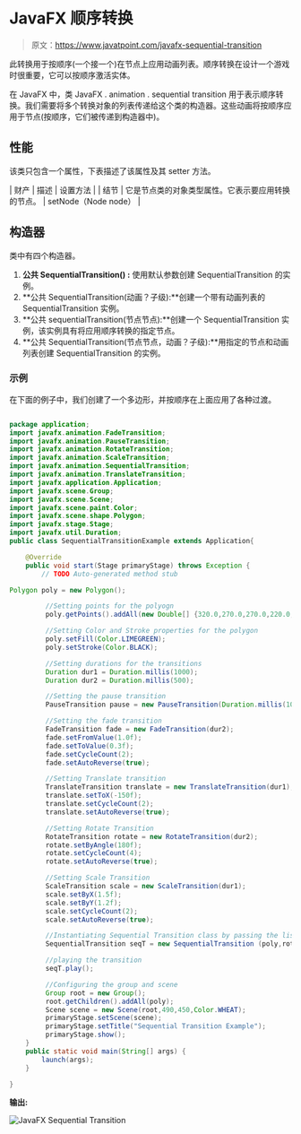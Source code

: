 # JavaFX 顺序转换

> 原文：<https://www.javatpoint.com/javafx-sequential-transition>

此转换用于按顺序(一个接一个)在节点上应用动画列表。顺序转换在设计一个游戏时很重要，它可以按顺序激活实体。

在 JavaFX 中，类 JavaFX . animation . sequential transition 用于表示顺序转换。我们需要将多个转换对象的列表传递给这个类的构造器。这些动画将按顺序应用于节点(按顺序，它们被传递到构造器中)。

## 性能

该类只包含一个属性，下表描述了该属性及其 setter 方法。

| 财产 | 描述 | 设置方法 |
| 结节 | 它是节点类的对象类型属性。它表示要应用转换的节点。 | setNode（Node node） |

## 构造器

类中有四个构造器。

1.  **公共 SequentialTransition() :** 使用默认参数创建 SequentialTransition 的实例。
2.  **公共 SequentialTransition(动画？子级):**创建一个带有动画列表的 SequentialTransition 实例。
3.  **公共 sequentialTransition(节点节点):**创建一个 SequentialTransition 实例，该实例具有将应用顺序转换的指定节点。
4.  **公共 SequentialTransition(节点节点，动画？子级):**用指定的节点和动画列表创建 SequentialTransition 的实例。

### 示例

在下面的例子中，我们创建了一个多边形，并按顺序在上面应用了各种过渡。

```java

package application;
import javafx.animation.FadeTransition;
import javafx.animation.PauseTransition;
import javafx.animation.RotateTransition;
import javafx.animation.ScaleTransition;
import javafx.animation.SequentialTransition;
import javafx.animation.TranslateTransition;
import javafx.application.Application;
import javafx.scene.Group;
import javafx.scene.Scene;
import javafx.scene.paint.Color;
import javafx.scene.shape.Polygon;
import javafx.stage.Stage;
import javafx.util.Duration;
public class SequentialTransitionExample extends Application{

	@Override
	public void start(Stage primaryStage) throws Exception {
		// TODO Auto-generated method stub

Polygon poly = new Polygon();

		 //Setting points for the polyogn 
		 poly.getPoints().addAll(new Double[] {320.0,270.0,270.0,220.0,270.0,270.0,320.0,120.0,370.0,270.0,370.0,220.0});

		 //Setting Color and Stroke properties for the polygon  
		 poly.setFill(Color.LIMEGREEN);
		 poly.setStroke(Color.BLACK);

		 //Setting durations for the transitions
	     Duration dur1 = Duration.millis(1000);
	     Duration dur2 = Duration.millis(500);

	     //Setting the pause transition
	     PauseTransition pause = new PauseTransition(Duration.millis(1000));

	     //Setting the fade transition 
	     FadeTransition fade = new FadeTransition(dur2);
	     fade.setFromValue(1.0f);
	     fade.setToValue(0.3f);
	     fade.setCycleCount(2);
	     fade.setAutoReverse(true);

	     //Setting Translate transition
	     TranslateTransition translate = new TranslateTransition(dur1);
	     translate.setToX(-150f);
	     translate.setCycleCount(2);
	     translate.setAutoReverse(true);

	     //Setting Rotate Transition 
	     RotateTransition rotate = new RotateTransition(dur2);
	     rotate.setByAngle(180f);
	     rotate.setCycleCount(4);
	     rotate.setAutoReverse(true);

	     //Setting Scale Transition 
	     ScaleTransition scale = new ScaleTransition(dur1);
	     scale.setByX(1.5f);
	     scale.setByY(1.2f);
	     scale.setCycleCount(2);
	     scale.setAutoReverse(true);

	     //Instantiating Sequential Transition class by passing the list of transitions into its constructor
	     SequentialTransition seqT = new SequentialTransition (poly,rotate, pause, fade, translate,  scale);

	     //playing the transition 
	     seqT.play();

	     //Configuring the group and scene 
	     Group root = new Group();
		 root.getChildren().addAll(poly);
		 Scene scene = new Scene(root,490,450,Color.WHEAT);
		 primaryStage.setScene(scene);
		 primaryStage.setTitle("Sequential Transition Example");
		 primaryStage.show();
	}
	public static void main(String[] args) {
		launch(args);
	}

}

```

**输出:**

![JavaFX Sequential Transition](../img/a6761261e17d487eadd410af76a8a8de.png)
